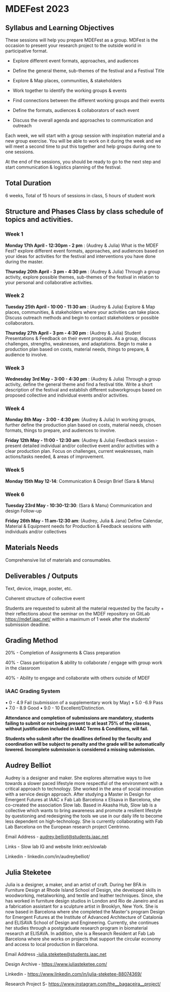 # MDEFest 2023

## Syllabus and Learning Objectives

These sessions will help you prepare MDEFest as a group. MDFest is the occasion to present your research project to the outside world in participative format.

- Explore different event formats, approaches, and audiences

- Define the general theme, sub-themes of the festival and a Festival Title

- Explore & Map places, communities, & stakeholders

- Work together to identify the working groups & events

- Find connections between the different working groups and their events

- Define the formats, audiences & collaborators of each event

- Discuss the overall agenda and approaches to communication and outreach

Each week, we will start with a group session with inspiration material and a new group exercise. You will be able to work on it during the week and we will meet a second time to put this together and help groups during one to one sessions.

At the end of the sessions, you should be ready to go to the next step and start communication & logistics planning of the festival.

## Total Duration
6 weeks, Total of 15 hours of sessions in class, 5 hours of student work

## Structure and Phases Class by class schedule of topics and activities.

### Week 1

**Monday 17th April - 12:30pm - 2 pm** : (Audrey & Julia) What is the MDEF Fest? explore different event formats, approaches, and audiences based on your ideas for activities for the festival and interventions you have done during the master.

**Thursday 20th April - 3 pm - 4:30 pm** : (Audrey & Julia) Through a group activity, explore possible themes, sub-themes of the festival in relation to your personal and collaborative activities.

### Week 2

**Tuesday 25th April - 10:00 - 11:30 am** : (Audrey & Julia) Explore & Map places, communities, & stakeholders where your activities can take place. Discuss outreach methods and begin to contact stakeholders or possible collaborators.

**Thursday 27th April - 3 pm - 4:30 pm** : (Audrey & Julia) Student Presentations & Feedback on their event proposals. As a group, discuss challenges, strengths, weaknesses, and adaptations. Begin to make a production plan based on costs, material needs, things to prepare, & audience to involve.

### Week 3

**Wednesday 3rd May - 3:00 - 4:30 pm** : (Audrey & Julia) Through a group activity, define the general theme and find a festival title. Write a short description of the festival and establish different subworkgroups based on proposed collective and individual events and/or activities.

### Week 4

**Monday 8th May - 3:00 - 4:30 pm**: (Audrey & Julia) In working groups, further define the production plan based on costs, material needs, chosen formats, things to prepare, and audiences to involve.

**Friday 12th May - 11:00 - 12:30 am**: (Audrey & Julia) Feedback session - present detailed individual and/or collective event and/or activities with a clear production plan. Focus on challenges, current weaknesses, main actions/tasks needed, & areas of improvement.

### Week 5
**Monday 15th May 12-14**: Communication & Design Brief (Sara & Manu)


### Week 6

**Tuesday 23rd May - 10:30-12:30**: (Sara & Manu) Communication and design Follow-up

**Friday 26th May - 11 am-12:30 am**: (Audrey, Julia & Jana) Define Calendar, Material & Equipment needs for Production & Feedback sessions with individuals and/or collectives


## Materials Needs
Comprehensive list of materials and consumables.

## Deliverables / Outputs
Text, device, image, poster, etc.

Coherent structure of collective event

Students are requested to submit all the material requested by the faculty + their reflections about the seminar on the MDEF repository on GitLab https://mdef.iaac.net/ within a maximum of 1 week after the students’ submission deadline.

## Grading Method
20% - Completion of Assignments & Class preparation

40% - Class participation & ability to collaborate / engage with group work in the classroom

40% - Ability to engage and collaborate with others outside of MDEF

### IAAC Grading System
• 0 - 4.9 Fail (submission of a supplementary work by May)
• 5.0 -6.9 Pass
• 7.0 - 8.9 Good
• 9.0 - 10 Excellent/Distinction.

**Attendance and completion of submissions are mandatory, students failing to submit or not being present to at least 75% of the classes, without justification included in IAAC Terms & Conditions, will fail.**

**Students who submit after the deadlines defined by the faculty and coordination will be subject to penalty and the grade will be automatically lowered. Incomplete submission is considered a missing submission.**


## Audrey Belliot


Audrey is a designer and maker. She explores alternative ways to live towards a slower paced lifestyle more respectful of the environment with a critical approach to technology. She worked in the area of social innovation with a service design approach.
After studying a Master in Design for Emergent Futures at IAAC x Fab Lab Barcelona x Elisava in Barcelona, she co-created the association Slow lab. Based in Akasha Hub, Slow lab is a collective which wants to bring awareness and promote a resilient lifestyle by questioning and redesigning the tools we use in our daily life to become less dependent on high-technology. She is currently collaborating with Fab Lab Barcelona on the European research project Centrinno.

Email Address - audrey.belliot@students.iaac.net

Links - Slow lab IG and website linktr.ee/slowlab


Linkedin - linkedin.com/in/audreybelliot/


## Julia Steketee


Julia is a designer, a maker, and an artist of craft. During her BFA in Furniture Design at Rhode Island School of Design, she developed skills in woodworking, metalworking, and textile and leather techniques. Since, she has worked in furniture design studios in London and Rio de Janeiro and as a fabrication assistant for a sculpture artist in Brooklyn, New York. She is now based in Barcelona where she completed the Master's program Design for Emergent Futures at the Institute of Advanced Architecture of Catalonia and ELISAVA School of Design and Engineering. Currently, she continues her studies through a postgraduate research program in biomaterial research at ELISAVA. In addition, she is a Research Resident at Fab Lab Barcelona where she works on projects that support the circular economy and access to local production in Barcelona.

Email Address -julia.steketee@students.iaac.net

Design Archive - https://www.juliasteketee.com/


Linkedin -  https://www.linkedin.com/in/julia-steketee-88074369/


Research Project S- https://www.instagram.com/the__bagaceira__project/
